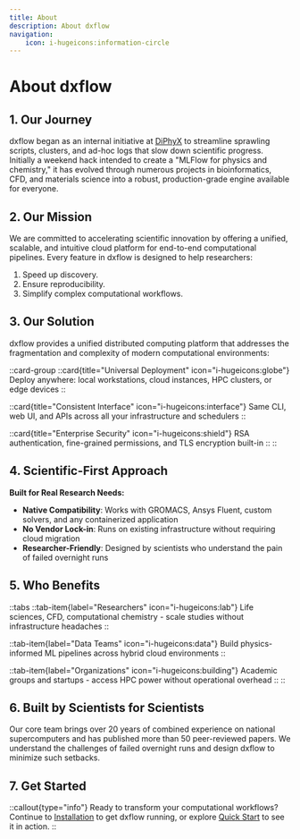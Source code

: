 ```yaml
---
title: About
description: About dxflow
navigation:
    icon: i-hugeicons:information-circle
---
```


# About dxflow

## 1. Our Journey

dxflow began as an internal initiative at [DiPhyX](https://www.diphyx.com) to streamline sprawling scripts, clusters, and ad-hoc logs that slow down scientific progress. Initially a weekend hack intended to create a "MLFlow for physics and chemistry," it has evolved through numerous projects in bioinformatics, CFD, and materials science into a robust, production-grade engine available for everyone.

## 2. Our Mission

We are committed to accelerating scientific innovation by offering a unified, scalable, and intuitive cloud platform for end-to-end computational pipelines. Every feature in dxflow is designed to help researchers:
1. Speed up discovery.
2. Ensure reproducibility.
3. Simplify complex computational workflows.

## 3. Our Solution

dxflow provides a unified distributed computing platform that addresses the fragmentation and complexity of modern computational environments:

::card-group
  ::card{title="Universal Deployment" icon="i-hugeicons:globe"}
  Deploy anywhere: local workstations, cloud instances, HPC clusters, or edge devices
  ::

  ::card{title="Consistent Interface" icon="i-hugeicons:interface"}
  Same CLI, web UI, and APIs across all your infrastructure and schedulers
  ::

  ::card{title="Enterprise Security" icon="i-hugeicons:shield"}
  RSA authentication, fine-grained permissions, and TLS encryption built-in
  ::
::

## 4. Scientific-First Approach

**Built for Real Research Needs:**
- **Native Compatibility**: Works with GROMACS, Ansys Fluent, custom solvers, and any containerized application
- **No Vendor Lock-in**: Runs on existing infrastructure without requiring cloud migration
- **Researcher-Friendly**: Designed by scientists who understand the pain of failed overnight runs

## 5. Who Benefits

::tabs
  ::tab-item{label="Researchers" icon="i-hugeicons:lab"}
  Life sciences, CFD, computational chemistry - scale studies without infrastructure headaches
  ::

  ::tab-item{label="Data Teams" icon="i-hugeicons:data"}
  Build physics-informed ML pipelines across hybrid cloud environments
  ::

  ::tab-item{label="Organizations" icon="i-hugeicons:building"}
  Academic groups and startups - access HPC power without operational overhead
  ::
::

## 6. Built by Scientists for Scientists

Our core team brings over 20 years of combined experience on national supercomputers and has published more than 50 peer-reviewed papers. We understand the challenges of failed overnight runs and design dxflow to minimize such setbacks.

## 7. Get Started

::callout{type="info"}
Ready to transform your computational workflows? Continue to [Installation](/1.getting-started/03.installation) to get dxflow running, or explore [Quick Start](/1.getting-started/04.quick-start) to see it in action.
::
